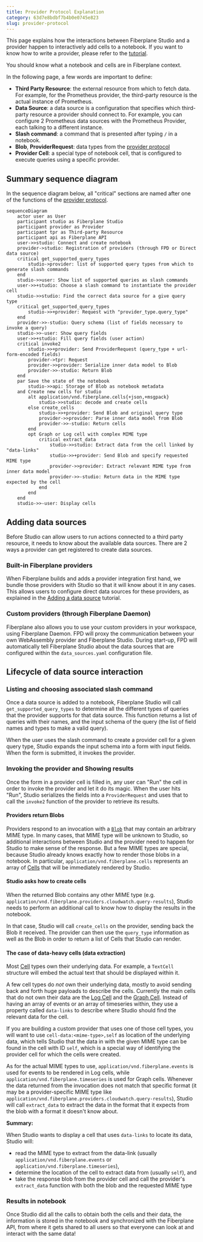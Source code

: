 ```yaml
---
title: Provider Protocol Explanation
category: 63d7e8bdbf7b4b0e0745e823
slug: provider-protocol
---
```


This page explains how the interactions between Fiberplane Studio and a provider happen to interactively add cells to a notebook. If you want to know how to write a provider, please refer to the [tutorial](doc:create-a-provider).

You should know what a notebook and cells are in Fiberplane context.

In the following page, a few words are important to define:

- **Third Party Resource**: the external resource from which to fetch data. For example, for the Prometheus provider, the third-party resource is the actual instance of Prometheus.
- **Data Source**: a data source is a configuration that specifies which third-party resource a provider should connect to. For example, you can configure 2 Prometheus data sources with the Prometheus Provider, each talking to a different instance.
- **Slash command**: a command that is presented after typing `/` in a notebook.
- **Blob**, **ProviderRequest**: data types from the [provider protocol](doc:provider-protocol-reference)
- **Provider Cell**: a special type of notebook cell, that is configured to execute queries using a specific provider.

## Summary sequence diagram

In the sequence diagram below, all "critical" sections are named after one of the functions of the
[provider protocol](doc:provider-protocol-reference).

```mermaid
sequenceDiagram
    actor user as User
    participant studio as Fiberplane Studio
    participant provider as Provider
    participant tpr as Third-party Resource
    participant api as Fiberplane API
    user->>studio: Connect and create notebook
    provider->studio: Registration of providers (through FPD or Direct data source)
    critical get_supported_query_types
        studio->provider: list of supported query types from which to generate slash commands
    end
    studio->>user: Show list of supported queries as slash commands
    user->>+studio: Choose a slash command to instantiate the provider cell
    studio->>studio: Find the correct data source for a give query type
    critical get_supported_query_types
        studio->>+provider: Request with "provider_type.query_type"
    end
    provider->>-studio: Query schema (list of fields necessary to invoke a query)
    studio->>-user: Show query fields
    user->>+studio: Fill query fields (user action)
    critical invoke2
        studio->>+provider: Send ProviderRequest (query_type + url-form-encoded fields)
        provider->tpr: Request
        provider->>provider: Serialize inner data model to Blob
        provider->>-studio: Return Blob
    end
    par Save the state of the notebook
        studio->>api: Storage of Blob as notebook metadata
    and Create new cells for studio
        alt application/vnd.fiberplane.cells{+json,+msgpack}
            studio->>studio: decode and create cells
        else create_cells
            studio->>+provider: Send Blob and original query type
            provider->>provider: Parse inner data model from Blob
            provider->>-studio: Return cells
        end
        opt Graph or Log cell with complex MIME type
            critical extract_data
                studio->>studio: Extract data from the cell linked by "data-links"
                studio->>+provider: Send Blob and specify requested MIME type
                provider->>provider: Extract relevant MIME type from inner data model
                provider->>-studio: Return data in the MIME type expected by the cell
            end
        end
    end
    studio->>-user: Display cells
```

## Adding data sources

Before Studio can allow users to run actions connected to a third party resource, it needs to know about the available data sources. There are 2 ways a provider can get registered to create data sources.

### Built-in Fiberplane providers

When Fiberplane builds and adds a provider integration first hand, we bundle those providers with Studio so that it will know about it in any cases. This allows users to configure direct data sources for these providers, as explained in the [Adding a data source](doc:quickstart) tutorial.

### Custom providers (through Fiberplane Daemon)

Fiberplane also allows you to use your custom providers in your workspace, using Fiberplane Daemon.
FPD will proxy the communication between your own WebAssembly provider and Fiberplane Studio. During start-up, FPD will automatically tell Fiberplane Studio about the data sources that are configured within the `data_sources.yaml` configuration file.

## Lifecycle of data source interaction

### Listing and choosing associated slash command

Once a data source is added to a notebook, Fiberplane Studio will call `get_supported_query_types` to determine all the different types of queries that the provider supports for that data source. This function returns a list of queries with their names, and the input schema of the query (the list of field names and types to make a valid query).

When the user uses the slash command to create a provider cell for a given query type, Studio expands the input schema into a form with input fields. When the form is submitted, it invokes the provider.

### Invoking the provider and Showing results

Once the form in a provider cell is filled in, any user can "Run" the cell in order to invoke the provider and let it do its magic. When the user hits "Run", Studio serializes the fields into a `ProviderRequest` and uses that to call the `invoke2` function of the provider to retrieve its results.

#### Providers return Blobs

Providers respond to an invocation with a [`Blob`](https://docs.rs/fiberplane-models/latest/fiberplane_models/blobs/struct.Blob.html) that may contain an arbitrary MIME type. In many cases, that MIME type will be unknown to Studio, so additional interactions between Studio and the provider need to happen for Studio to make sense of the response. But a few MIME types are special, because Studio already knows exactly how to render those blobs in a notebook. In particular, `application/vnd.fiberplane.cells` represents an array of [Cells](https://docs.rs/fiberplane-models/latest/fiberplane_models/notebooks/enum.Cell.html) that will be immediately rendered by Studio.

#### Studio asks how to create cells

When the returned Blob contains any other MIME type (e.g. `application/vnd.fiberplane.providers.cloudwatch.query-results`), Studio needs to perform an additional call to know how to display the results in the notebook.

In that case, Studio will call `create_cells` on the provider, sending back the Blob it received. The provider can then use the `query_type` information as well as the Blob in order to return a list of Cells that Studio can render.

#### The case of data-heavy cells (data extraction)

Most [Cell](https://docs.rs/fiberplane-models/latest/fiberplane_models/notebooks/enum.Cell.html) types own their underlying data. For example, a `TextCell` structure will embed the actual text that should be displayed within it.

A few cell types do _not_ own their underlying data, mostly to avoid sending back and forth huge payloads to describe the cells. Currently the main cells that do not own their data are the [Log Cell](https://docs.rs/fiberplane-models/latest/fiberplane_models/notebooks/struct.LogCell.html) and the [Graph Cell](https://docs.rs/fiberplane-models/latest/fiberplane_models/notebooks/struct.GraphCell.html). Instead of having an array of events or an array of timeseries within, they use a property called `data-links` to describe where Studio should find the relevant data for the cell.

If you are building a custom provider that uses one of those cell types, you will want to use `cell-data:<mime-type>,self` as location of the underlying data, which tells Studio that the data in with the given MIME type can be found in the cell with ID `self`, which is a special way of identifying the provider cell for which the cells were created.

As for the actual MIME types to use, `application/vnd.fiberplane.events` is used for events to be rendered in Log cells, while `application/vnd.fiberplane.timeseries` is used for Graph cells. Whenever the data returned from the invocation does not match that specific format (it may be a provider-specific MIME type like `application/vnd.fiberplane.providers.cloudwatch.query-results`), Studio will call `extract_data` to extract the data in the format that it expects from the blob with a format it doesn't know about.

**Summary:**

When Studio wants to display a cell that uses `data-links` to locate its data, Studio will:

- read the MIME type to extract from the data-link (usually `application/vnd.fiberplane.events` or `application/vnd.fiberplane.timeseries`),
- determine the location of the cell to extract data from (usually `self`), and
- take the response blob from the provider cell and call the provider's `extract_data` function with both the blob and the requested MIME type

### Results in notebook

Once Studio did all the calls to obtain both the cells and their data, the information is stored in the notebook and synchronized with the Fiberplane API, from where it gets shared to all users so that everyone can look at and interact with the same data!
